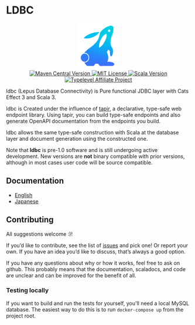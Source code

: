 # LDBC

<div align="center">
  <img alt="LDBC" src="./img/lepus_logo.png">
</div>

<div align="center">
  <a href="https://search.maven.org/artifact/io.github.takapi327/ldbc-core_3/0.2.1/jar">
    <img alt="Maven Central Version" src="https://img.shields.io/maven-central/v/io.github.takapi327/ldbc-core_3?color=blue">
  </a>
  <a href="https://en.wikipedia.org/wiki/MIT_License">
    <img alt="MIT License" src="https://img.shields.io/badge/license-MIT-green">
  </a>
  <a href="https://github.com/lampepfl/dotty">
    <img alt="Scala Version" src="https://img.shields.io/badge/scala-v3.3.x-red">
  </a>
  <a href="https://typelevel.org/projects/affiliate/">
    <img alt="Typelevel Affiliate Project" src="https://img.shields.io/badge/typelevel-affiliate%20project-FF6169.svg">
  </a>
</div>

ldbc (Lepus Database Connectivity) is Pure functional JDBC layer with Cats Effect 3 and Scala 3.

ldbc is Created under the influence of [tapir](https://github.com/softwaremill/tapir), a declarative, type-safe web endpoint library. Using tapir, you can build type-safe endpoints and also generate OpenAPI documentation from the endpoints you build.

ldbc allows the same type-safe construction with Scala at the database layer and document generation using the constructed one.

Note that **ldbc** is pre-1.0 software and is still undergoing active development. New versions are **not** binary compatible with prior versions, although in most cases user code will be source compatible.

## Documentation

- [English](/ldbc/en/index.html)
- [Japanese](/ldbc/ja/index.html)

## Contributing

All suggestions welcome :)!

If you’d like to contribute, see the list of [issues](https://github.com/takapi327/ldbc/issues) and pick one! Or report your own. If you have an idea you’d like to discuss, that’s always a good option.

If you have any questions about why or how it works, feel free to ask on github. This probably means that the documentation, scaladocs, and code are unclear and can be improved for the benefit of all.

### Testing locally

If you want to build and run the tests for yourself, you'll need a local MySQL database. The easiest way to do this is to run `docker-compose up` from the project root.
